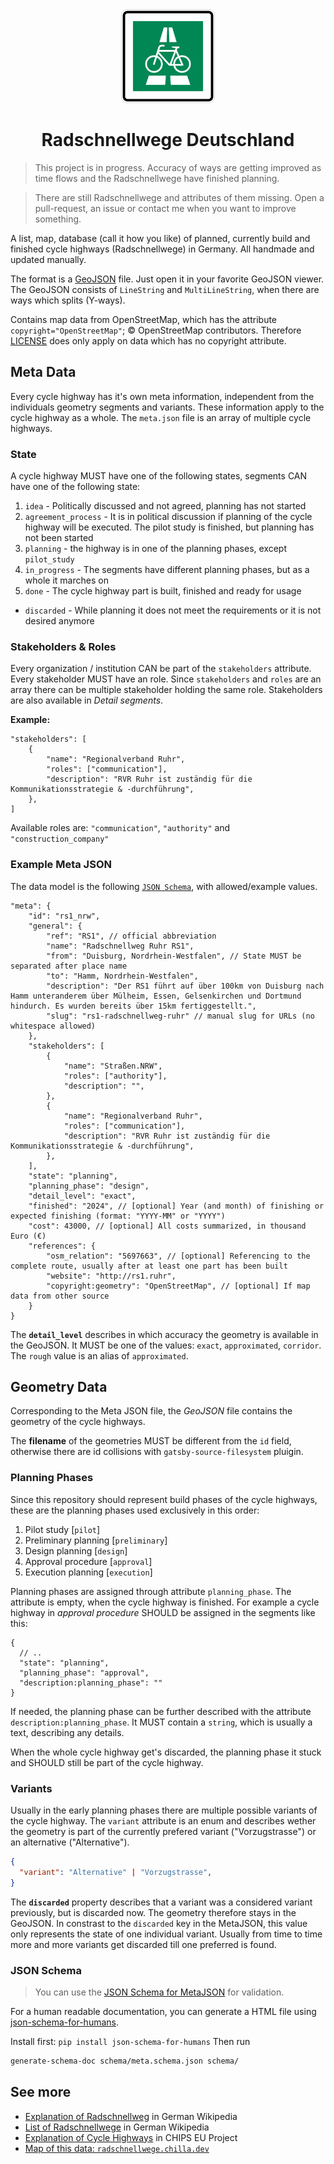 <div align="center">
    <img src="media/radschnellweg-stvo-sign.svg" width="150">
    <h1>Radschnellwege Deutschland</h1>
</div>

> This project is in progress. Accuracy of ways are getting improved as time flows and the Radschnellwege have finished planning.

> There are still Radschnellwege and attributes of them missing. Open a pull-request, an issue or contact me when you want to improve something.

A list, map, database (call it how you like) of planned, currently build and finished cycle highways (Radschnellwege) in Germany. All handmade and updated manually.

The format is a [GeoJSON](https://geojson.org/) file. Just open it in your favorite GeoJSON viewer. The GeoJSON consists of `LineString` and `MultiLineString`, when there are ways which splits (Y-ways).

Contains map data from OpenStreetMap, which has the attribute `copyright="OpenStreetMap"`; © OpenStreetMap contributors. Therefore [LICENSE](LICENSE) does only apply on data which has no copyright attribute.

## Meta Data

Every cycle highway has it's own meta information, independent from the individuals geometry segments and variants. These information apply to the cycle highway as a whole. The `meta.json` file is an array of multiple cycle highways.

### State

A cycle highway MUST have one of the following states, segments CAN have one of the following state:

1. `idea` - Politically discussed and not agreed, planning has not started
2. `agreement_process` - It is in political discussion if planning of the cycle highway will be executed. The pilot study is finished, but planning has not been started
3. `planning` - the highway is in one of the planning phases, except `pilot_study`
4. `in_progress` - The segments have different planning phases, but as a whole it marches on
5. `done` - The cycle highway part is built, finished and ready for usage

- `discarded` - While planning it does not meet the requirements or it is not desired anymore

### Stakeholders & Roles

Every organization / institution CAN be part of the `stakeholders` attribute. Every stakeholder MUST have an role. Since `stakeholders` and `roles` are an array there can be multiple stakeholder holding the same role. Stakeholders are also available in _Detail segments_.

**Example:**

```jsonc
"stakeholders": [
    {
        "name": "Regionalverband Ruhr",
        "roles": ["communication"],
        "description": "RVR Ruhr ist zuständig für die Kommunikationsstrategie & -durchführung",
    },
]
```

Available roles are: `"communication"`, `"authority"` and `"construction_company"`

### Example Meta JSON

The data model is the following [`JSON Schema`](), with allowed/example values.

```jsonc
"meta": {
    "id": "rs1_nrw",
    "general": {
        "ref": "RS1", // official abbreviation
        "name": "Radschnellweg Ruhr RS1",
        "from": "Duisburg, Nordrhein-Westfalen", // State MUST be separated after place name
        "to": "Hamm, Nordrhein-Westfalen",
        "description": "Der RS1 führt auf über 100km von Duisburg nach Hamm unteranderem über Mülheim, Essen, Gelsenkirchen und Dortmund hindurch. Es wurden bereits über 15km fertiggestellt.",
        "slug": "rs1-radschnellweg-ruhr" // manual slug for URLs (no whitespace allowed)
    },
    "stakeholders": [
        {
            "name": "Straßen.NRW",
            "roles": ["authority"],
            "description": "",
        },
        {
            "name": "Regionalverband Ruhr",
            "roles": ["communication"],
            "description": "RVR Ruhr ist zuständig für die Kommunikationsstrategie & -durchführung",
        },
    ],
    "state": "planning",
    "planning_phase": "design",
    "detail_level": "exact",
    "finished": "2024", // [optional] Year (and month) of finishing or expected finishing (format: "YYYY-MM" or "YYYY")
    "cost": 43000, // [optional] All costs summarized, in thousand Euro (€)
    "references": {
        "osm_relation": "5697663", // [optional] Referencing to the complete route, usually after at least one part has been built
        "website": "http://rs1.ruhr",
        "copyright:geometry": "OpenStreetMap", // [optional] If map data from other source
    }
}
```

The **`detail_level`** describes in which accuracy the geometry is available in the GeoJSON. It MUST be one of the values: `exact`, `approximated`, `corridor`. The `rough` value is an alias of `approximated`.

## Geometry Data

Corresponding to the Meta JSON file, the _GeoJSON_ file contains the geometry of the cycle highways.

The **filename** of the geometries MUST be different from the `id` field, otherwise there are id collisions with `gatsby-source-filesystem` pluigin.

### Planning Phases

Since this repository should represent build phases of the cycle highways, these are the planning phases used exclusively in this order:

1. Pilot study [`pilot`]
2. Preliminary planning [`preliminary`]
3. Design planning [`design`]
4. Approval procedure [`approval`]
5. Execution planning [`execution`]

Planning phases are assigned through attribute `planning_phase`. The attribute is empty, when the cycle highway is finished. For example a cycle highway in _approval procedure_ SHOULD be assigned in the segments like this:

```jsonc
{
  // ..
  "state": "planning",
  "planning_phase": "approval",
  "description:planning_phase": ""
}
```

If needed, the planning phase can be further described with the attribute `description:planning_phase`. It MUST contain a `string`, which is usually a text, describing any details.

When the whole cycle highway get's discarded, the planning phase it stuck and SHOULD still be part of the cycle highway.

### Variants

Usually in the early planning phases there are multiple possible variants of the cycle highway. The `variant` attribute is an enum and describes wether the geometry is part of the currently prefered variant ("Vorzugstrasse") or an alternative ("Alternative").

```json
{
  "variant": "Alternative" | "Vorzugstrasse",
}
```

The **`discarded`** property describes that a variant was a considered variant previously, but is discarded now. The geometry therefore stays in the GeoJSON. In constrast to the `discarded` key in the MetaJSON, this value only represents the state of one individual variant. Usually from time to time more and more variants get discarded till one preferred is found.

### JSON Schema

> You can use the [JSON Schema for MetaJSON](schema/meta.schema.json) for validation.

For a human readable documentation, you can generate a HTML file using [json-schema-for-humans](https://pypi.org/project/json-schema-for-humans/).

Install first: `pip install json-schema-for-humans`
Then run

```sh
generate-schema-doc schema/meta.schema.json schema/
```

## See more

- [Explanation of Radschnellweg](https://de.wikipedia.org/wiki/Radschnellweg) in German Wikipedia
- [List of Radschnellwege](https://de.wikipedia.org/wiki/Liste_der_Radschnellverbindungen_in_Deutschland) in German Wikipedia
- [Explanation of Cycle Highways](https://cyclehighways.eu/about/what-is-a-cycle-highway.html) in CHIPS EU Project
- [Map of this data: `radschnellwege.chilla.dev`](https://radschnellwege.chilla.dev)
